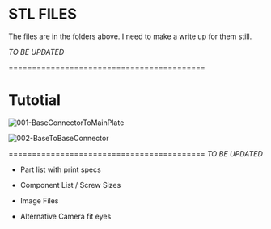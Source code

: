 STL FILES
=

The files are in the folders above. I need to make a write up for them still. 

*TO BE UPDATED*

==========================================

Tutotial
=


![001-BaseConnectorToMainPlate](https://user-images.githubusercontent.com/81597534/183090041-8436b93d-4ae6-4eb3-9403-0bdd41b33f2e.png)


![002-BaseToBaseConnector](https://user-images.githubusercontent.com/81597534/183090642-d331a9ee-f9ad-4673-be0a-a838b803b3c1.png)


==========================================
*TO BE UPDATED*
- Part list with print specs

- Component List / Screw Sizes

- Image Files

- Alternative Camera fit eyes
